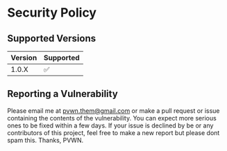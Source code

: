 # Security Policy

## Supported Versions



| Version | Supported          |
| ------- | ------------------ |
| 1.0.X   | :white_check_mark: |


## Reporting a Vulnerability


Please email me at pvwn.them@gmail.com or make a pull request or issue containing the contents of the vulnerability. You can expect more serious ones to be fixed
within a few days. If your issue is declined by be or any contributors of this project, feel free to make a new report but please dont spam this. Thanks, PVWN.


